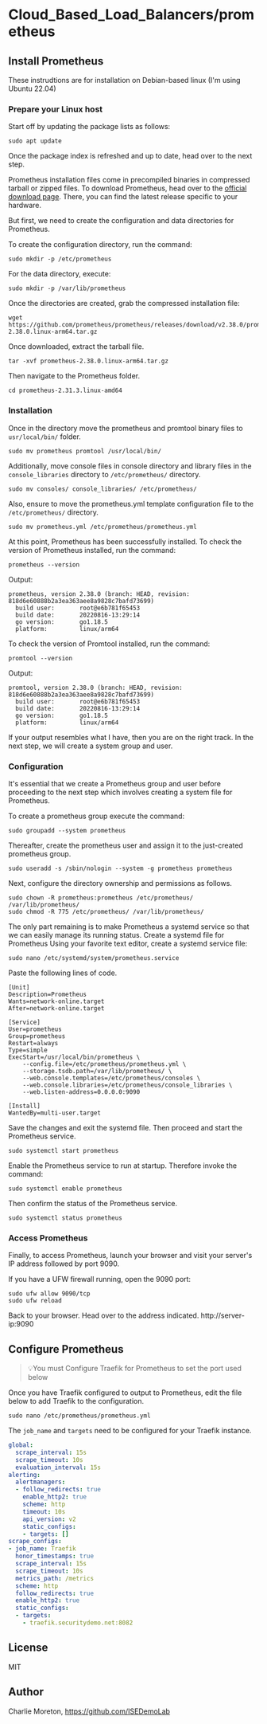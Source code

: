# Cloud_Based_Load_Balancers/prometheus

## Install Prometheus
These instrudtions are for installation on Debian-based linux (I'm using Ubuntu 22.04)

### Prepare your Linux host
Start off by updating the package lists as follows:
```
sudo apt update
```

Once the package index is refreshed and up to date, head over to the next step.

Prometheus installation files come in precompiled binaries in compressed tarball or zipped files. To download Prometheus, head over to the [official download page](https://github.com/prometheus/prometheus/releases). There, you can find the latest release specific to your hardware.

But first, we need to create the configuration and data directories for Prometheus.

To create the configuration directory, run the command:
```
sudo mkdir -p /etc/prometheus
```

For the data directory, execute:
```
sudo mkdir -p /var/lib/prometheus
```

Once the directories are created, grab the compressed installation file:
```
wget https://github.com/prometheus/prometheus/releases/download/v2.38.0/prometheus-2.38.0.linux-arm64.tar.gz
```

Once downloaded, extract the tarball file.
```
tar -xvf prometheus-2.38.0.linux-arm64.tar.gz
```

Then navigate to the Prometheus folder.
```
cd prometheus-2.31.3.linux-amd64
```

### Installation
Once in the directory move the  prometheus and promtool binary files to `usr/local/bin/` folder.
```
sudo mv prometheus promtool /usr/local/bin/
```

Additionally, move console files in console directory and library files in the `console_libraries`  directory to `/etc/prometheus/` directory.
```
sudo mv consoles/ console_libraries/ /etc/prometheus/
```

Also, ensure to move the prometheus.yml template configuration file to the  `/etc/prometheus/` directory.
```
sudo mv prometheus.yml /etc/prometheus/prometheus.yml
```

At this point, Prometheus has been successfully installed. To check the version of Prometheus installed, run the command:

```
prometheus --version
```

Output:
```
prometheus, version 2.38.0 (branch: HEAD, revision: 818d6e60888b2a3ea363aee8a9828c7bafd73699)
  build user:       root@e6b781f65453
  build date:       20220816-13:29:14
  go version:       go1.18.5
  platform:         linux/arm64
```

To check the version of Promtool installed, run the command:
```
promtool --version
```

Output:
```
promtool, version 2.38.0 (branch: HEAD, revision: 818d6e60888b2a3ea363aee8a9828c7bafd73699)
  build user:       root@e6b781f65453
  build date:       20220816-13:29:14
  go version:       go1.18.5
  platform:         linux/arm64
```

If your output resembles what I have, then you are on the right track. In the next step, we will create a system group and user.

### Configuration
It's essential that we create a Prometheus group and user before proceeding to the next step which involves creating a system file for Prometheus.

To  create a prometheus group execute the command:
```
sudo groupadd --system prometheus
```

Thereafter, create the prometheus user and assign it to the just-created prometheus group.
```
sudo useradd -s /sbin/nologin --system -g prometheus prometheus
```

Next, configure the directory ownership and permissions as follows.
```
sudo chown -R prometheus:prometheus /etc/prometheus/ /var/lib/prometheus/
sudo chmod -R 775 /etc/prometheus/ /var/lib/prometheus/
```

The only part remaining is to make Prometheus a systemd service so that we can easily manage its running status.
Create a systemd file for Prometheus
Using your favorite text editor, create a systemd service file:
```
sudo nano /etc/systemd/system/prometheus.service
```

Paste the following lines of code.
```/etc/systemd/system/prometheus.service
[Unit]
Description=Prometheus
Wants=network-online.target
After=network-online.target

[Service]
User=prometheus
Group=prometheus
Restart=always
Type=simple
ExecStart=/usr/local/bin/prometheus \
    --config.file=/etc/prometheus/prometheus.yml \
    --storage.tsdb.path=/var/lib/prometheus/ \
    --web.console.templates=/etc/prometheus/consoles \
    --web.console.libraries=/etc/prometheus/console_libraries \
    --web.listen-address=0.0.0.0:9090

[Install]
WantedBy=multi-user.target
```

Save the changes and exit the systemd file.
Then proceed and start the Prometheus service.
```
sudo systemctl start prometheus
```

Enable the Prometheus service to run at startup. Therefore invoke the command:
```
sudo systemctl enable prometheus
```

Then confirm the status of the Prometheus service.
```
sudo systemctl status prometheus
```


### Access Prometheus
Finally, to access Prometheus, launch your browser and visit your server's IP address followed by port 9090.

If you have a UFW firewall running, open the 9090 port:
```
sudo ufw allow 9090/tcp
sudo ufw reload
```
Back to your browser. Head over to the address indicated.
http://server-ip:9090


## Configure Prometheus

> 💡You must Configure Traefik for Prometheus to set the port used below

Once you have Traefik configured to output to Prometheus, edit the file below to add Traefik to the configuration.

```
sudo nano /etc/prometheus/prometheus.yml
```

The `job_name` and `targets` need to be configured for your Traefik instance.
```/etc/prometheus/prometheus.yml
global:
  scrape_interval: 15s
  scrape_timeout: 10s
  evaluation_interval: 15s
alerting:
  alertmanagers:
  - follow_redirects: true
    enable_http2: true
    scheme: http
    timeout: 10s
    api_version: v2
    static_configs:
    - targets: []
scrape_configs:
- job_name: Traefik
  honor_timestamps: true
  scrape_interval: 15s
  scrape_timeout: 10s
  metrics_path: /metrics
  scheme: http
  follow_redirects: true
  enable_http2: true
  static_configs:
  - targets:
    - traefik.securitydemo.net:8082
```

## License

MIT

## Author

Charlie Moreton, <https://github.com/ISEDemoLab>